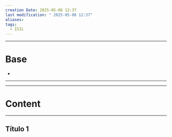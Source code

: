```yaml
---
creation Date: 2025-05-08 12:37
last modification: " 2025-05-08 12:37"
aliases: 
tags:
  - ISIL
---
```

___
# Base
- 
___
___
# Content
___
## Título 1